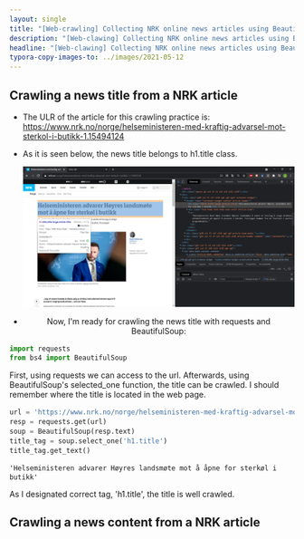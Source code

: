 ```yaml
---
layout: single
title: "[Web-crawling] Collecting NRK online news articles using BeautifulSoup"
description: "[Web-clawing] Collecting NRK online news articles using BeautifulSoup"
headline: "[Web-clawing] Collecting NRK online news articles using BeautifulSoup"
typora-copy-images-to: ../images/2021-05-12
---
```


## Crawling a news title from a NRK article

- The ULR of the article for this crawling practice is: https://www.nrk.no/norge/helseministeren-med-kraftig-advarsel-mot-sterkol-i-butikk-1.15494124

  

- As it is seen below, the news title belongs to h1.title class. 

  <center><img src ='images/2021-05-12/1.png'

- Now, I'm ready for crawling the news title with requests and BeautifulSoup:




```python
import requests
from bs4 import BeautifulSoup
```

First, using requests we can access to the  url. Afterwards, using BeautifulSoup's selected_one function, the title can be crawled. I should remember where the title is located in the web page.


```python
url = 'https://www.nrk.no/norge/helseministeren-med-kraftig-advarsel-mot-sterkol-i-butikk-1.15494124'
resp = requests.get(url)
soup = BeautifulSoup(resp.text)
title_tag = soup.select_one('h1.title')
title_tag.get_text()
```




    'Helseministeren advarer Høyres landsmøte mot å åpne for sterkøl i butikk'

As I designated correct tag, 'h1.title', the title is well crawled.







<in writing>



## Crawling a news content from a NRK article 





